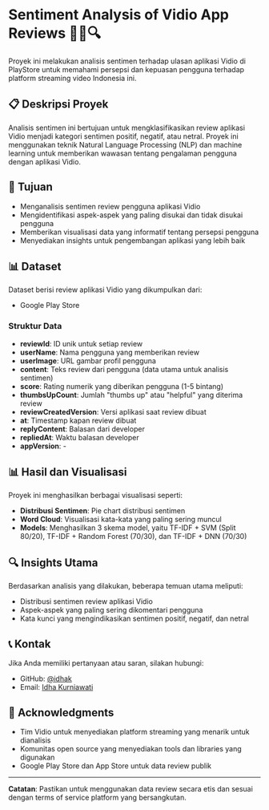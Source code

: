 # Sentiment Analysis of Vidio App Reviews 💬🧠🔍



Proyek ini melakukan analisis sentimen terhadap ulasan aplikasi Vidio di PlayStore untuk memahami persepsi dan kepuasan pengguna terhadap platform streaming video Indonesia ini.

## 📋 Deskripsi Proyek

Analisis sentimen ini bertujuan untuk mengklasifikasikan review aplikasi Vidio menjadi kategori sentimen positif, negatif, atau netral. Proyek ini menggunakan teknik Natural Language Processing (NLP) dan machine learning untuk memberikan wawasan tentang pengalaman pengguna dengan aplikasi Vidio.

## 🎯 Tujuan

- Menganalisis sentimen review pengguna aplikasi Vidio
- Mengidentifikasi aspek-aspek yang paling disukai dan tidak disukai pengguna
- Memberikan visualisasi data yang informatif tentang persepsi pengguna
- Menyediakan insights untuk pengembangan aplikasi yang lebih baik


## 📊 Dataset

Dataset berisi review aplikasi Vidio yang dikumpulkan dari:
- Google Play Store

### Struktur Data
- **reviewId**: ID unik untuk setiap review
- **userName**: Nama pengguna yang memberikan review
- **userImage**: URL gambar profil pengguna
- **content**: Teks review dari pengguna (data utama untuk analisis sentimen)
- **score**: Rating numerik yang diberikan pengguna (1-5 bintang)
- **thumbsUpCount**: Jumlah "thumbs up" atau "helpful" yang diterima review
- **reviewCreatedVersion**: Versi aplikasi saat review dibuat
- **at**: Timestamp kapan review dibuat
- **replyContent**: Balasan dari developer
- **repliedAt**: Waktu balasan developer 
- **appVersion**: -

## 📊 Hasil dan Visualisasi

Proyek ini menghasilkan berbagai visualisasi seperti:

- **Distribusi Sentimen**: Pie chart distribusi sentimen
- **Word Cloud**: Visualisasi kata-kata yang paling sering muncul
- **Models**: Menghasilkan 3 skema model, yaitu TF-IDF + SVM (Split 80/20), TF-IDF + Random Forest (70/30), dan TF-IDF + DNN (70/30)

## 🔍 Insights Utama

Berdasarkan analisis yang dilakukan, beberapa temuan utama meliputi:

- Distribusi sentimen review aplikasi Vidio
- Aspek-aspek yang paling sering dikomentari pengguna
- Kata kunci yang mengindikasikan sentimen positif, negatif, dan netral


## 📞 Kontak

Jika Anda memiliki pertanyaan atau saran, silakan hubungi:
- GitHub: [@idhak](https://github.com/idhak)
- Email: [Idha Kurniawati](mailto:idhakurniawati03@gmail.com)

## 🙏 Acknowledgments

- Tim Vidio untuk menyediakan platform streaming yang menarik untuk dianalisis
- Komunitas open source yang menyediakan tools dan libraries yang digunakan
- Google Play Store dan App Store untuk data review publik

---

**Catatan**: Pastikan untuk menggunakan data review secara etis dan sesuai dengan terms of service platform yang bersangkutan.
